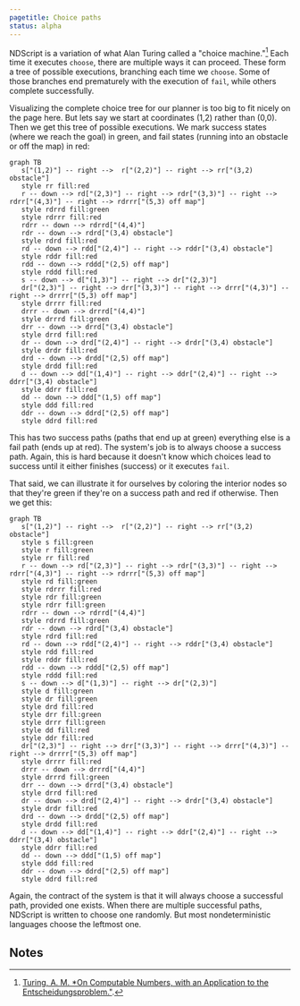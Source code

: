 ```yaml
---
pagetitle: Choice paths
status: alpha
---
```

NDScript is a variation of what Alan Turing called a "choice machine."[^1]   Each time it executes `choose`, there are multiple ways it can proceed.  These form a tree of possible executions, branching each time we `choose`.  Some of those branches end prematurely with the execution of `fail`, while others complete successfully.

Visualizing the complete choice tree for our planner is too big to fit nicely on the page here.  But lets say we start at coordinates (1,2) rather than (0,0).  Then we get this tree of possible executions.  We mark success states (where we reach the goal) in green, and fail states (running into an obstacle or off the map) in red:
```mermaid
graph TB
   s["(1,2)"] -- right -->  r["(2,2)"] -- right --> rr["(3,2) obstacle"]
   style rr fill:red
   r -- down --> rd["(2,3)"] -- right --> rdr["(3,3)"] -- right --> rdrr["(4,3)"] -- right --> rdrrr["(5,3) off map"]
   style rdrrd fill:green
   style rdrrr fill:red 
   rdrr -- down --> rdrrd["(4,4)"]
   rdr -- down --> rdrd["(3,4) obstacle"]
   style rdrd fill:red
   rd -- down --> rdd["(2,4)"] -- right --> rddr["(3,4) obstacle"]
   style rddr fill:red
   rdd -- down --> rddd["(2,5) off map"]
   style rddd fill:red
   s -- down --> d["(1,3)"] -- right --> dr["(2,3)"]
   dr["(2,3)"] -- right --> drr["(3,3)"] -- right --> drrr["(4,3)"] -- right --> drrrr["(5,3) off map"]
   style drrrr fill:red
   drrr -- down --> drrrd["(4,4)"]
   style drrrd fill:green
   drr -- down --> drrd["(3,4) obstacle"]
   style drrd fill:red
   dr -- down --> drd["(2,4)"] -- right --> drdr["(3,4) obstacle"]
   style drdr fill:red
   drd -- down --> drdd["(2,5) off map"]
   style drdd fill:red
   d -- down --> dd["(1,4)"] -- right --> ddr["(2,4)"] -- right --> ddrr["(3,4) obstacle"]
   style ddrr fill:red
   dd -- down --> ddd["(1,5) off map"]
   style ddd fill:red
   ddr -- down --> ddrd["(2,5) off map"]
   style ddrd fill:red
```
This has two success paths (paths that end up at green) everything else is a fail path (ends up at red).  The system's job is to always choose a success path.  Again, this is hard because it doesn't know which choices lead to success until it either finishes (success) or it executes `fail`.

That said, we can illustrate it for ourselves by coloring the interior nodes so that they're green if they're on a success path and red if otherwise.  Then we get this:
```mermaid
graph TB
   s["(1,2)"] -- right -->  r["(2,2)"] -- right --> rr["(3,2) obstacle"]
   style s fill:green
   style r fill:green
   style rr fill:red
   r -- down --> rd["(2,3)"] -- right --> rdr["(3,3)"] -- right --> rdrr["(4,3)"] -- right --> rdrrr["(5,3) off map"]
   style rd fill:green
   style rdrrr fill:red
   style rdr fill:green
   style rdrr fill:green
   rdrr -- down --> rdrrd["(4,4)"]
   style rdrrd fill:green
   rdr -- down --> rdrd["(3,4) obstacle"]
   style rdrd fill:red
   rd -- down --> rdd["(2,4)"] -- right --> rddr["(3,4) obstacle"]
   style rdd fill:red
   style rddr fill:red
   rdd -- down --> rddd["(2,5) off map"]
   style rddd fill:red
   s -- down --> d["(1,3)"] -- right --> dr["(2,3)"]
   style d fill:green
   style dr fill:green
   style drd fill:red
   style drr fill:green
   style drrr fill:green
   style dd fill:red
   style ddr fill:red
   dr["(2,3)"] -- right --> drr["(3,3)"] -- right --> drrr["(4,3)"] -- right --> drrrr["(5,3) off map"]
   style drrrr fill:red
   drrr -- down --> drrrd["(4,4)"]
   style drrrd fill:green
   drr -- down --> drrd["(3,4) obstacle"]
   style drrd fill:red
   dr -- down --> drd["(2,4)"] -- right --> drdr["(3,4) obstacle"]
   style drdr fill:red
   drd -- down --> drdd["(2,5) off map"]
   style drdd fill:red
   d -- down --> dd["(1,4)"] -- right --> ddr["(2,4)"] -- right --> ddrr["(3,4) obstacle"]
   style ddrr fill:red
   dd -- down --> ddd["(1,5) off map"]
   style ddd fill:red
   ddr -- down --> ddrd["(2,5) off map"]
   style ddrd fill:red
```
Again, the contract of the system is that it will always choose a successful path, provided one exists.  When there are multiple successful paths, NDScript is written to choose one randomly.  But most nondeterministic languages choose the leftmost one.

## Notes

[^1]: [Turing, A. M. *On Computable Numbers, with an Application to the Entscheidungsproblem."](https://londmathsoc.onlinelibrary.wiley.com/doi/abs/10.1112/plms/s2-42.1.230).